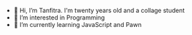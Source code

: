 - 👋 Hi, I’m Tanfitra. I'm twenty years old and a collage student
- 👀 I’m interested in Programming
- 🌱 I’m currently learning JavaScript and Pawn


<!---
Tanfitra/Tanfitra is a ✨ special ✨ repository because its `README.md` (this file) appears on your GitHub profile.
You can click the Preview link to take a look at your changes.
--->
